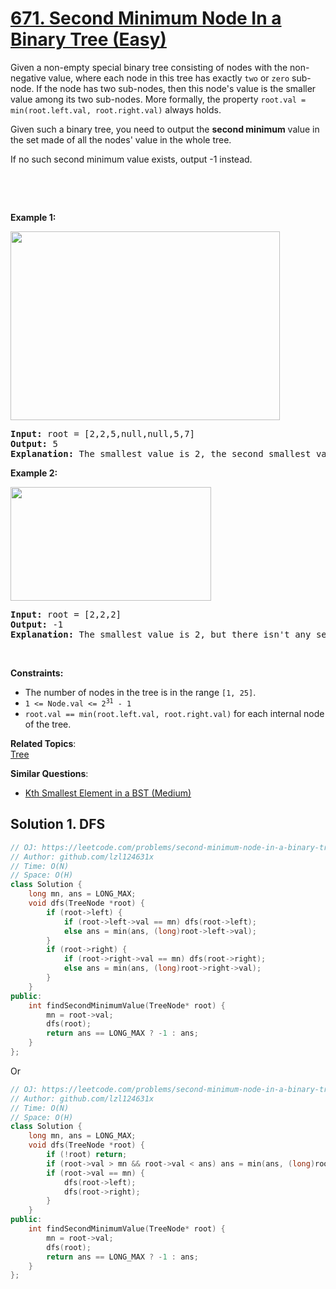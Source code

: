 # [671. Second Minimum Node In a Binary Tree (Easy)](https://leetcode.com/problems/second-minimum-node-in-a-binary-tree/)

<p>Given a non-empty special binary tree consisting of nodes with the non-negative value, where each node in this tree has exactly <code>two</code> or <code>zero</code> sub-node. If the node has two sub-nodes, then this node's value is the smaller value among its two sub-nodes. More formally, the property&nbsp;<code>root.val = min(root.left.val, root.right.val)</code>&nbsp;always holds.</p>

<p>Given such a binary tree, you need to output the <b>second minimum</b> value in the set made of all the nodes' value in the whole tree.</p>

<p>If no such second minimum value exists, output -1 instead.</p>

<p>&nbsp;</p>

<p>&nbsp;</p>
<p><strong>Example 1:</strong></p>
<img alt="" src="https://assets.leetcode.com/uploads/2020/10/15/smbt1.jpg" style="width: 431px; height: 302px;">
<pre><strong>Input:</strong> root = [2,2,5,null,null,5,7]
<strong>Output:</strong> 5
<strong>Explanation:</strong> The smallest value is 2, the second smallest value is 5.
</pre>

<p><strong>Example 2:</strong></p>
<img alt="" src="https://assets.leetcode.com/uploads/2020/10/15/smbt2.jpg" style="width: 321px; height: 182px;">
<pre><strong>Input:</strong> root = [2,2,2]
<strong>Output:</strong> -1
<strong>Explanation:</strong> The smallest value is 2, but there isn't any second smallest value.
</pre>

<p>&nbsp;</p>
<p><strong>Constraints:</strong></p>

<ul>
	<li>The number of nodes in the tree is in the range <code>[1, 25]</code>.</li>
	<li><code>1 &lt;= Node.val &lt;= 2<sup>31</sup> - 1</code></li>
	<li><code>root.val == min(root.left.val, root.right.val)</code>&nbsp;for each internal node of the tree.</li>
</ul>


**Related Topics**:  
[Tree](https://leetcode.com/tag/tree/)

**Similar Questions**:
* [Kth Smallest Element in a BST (Medium)](https://leetcode.com/problems/kth-smallest-element-in-a-bst/)

## Solution 1. DFS

```cpp
// OJ: https://leetcode.com/problems/second-minimum-node-in-a-binary-tree/
// Author: github.com/lzl124631x
// Time: O(N)
// Space: O(H)
class Solution {
    long mn, ans = LONG_MAX;
    void dfs(TreeNode *root) {
        if (root->left) {
            if (root->left->val == mn) dfs(root->left);
            else ans = min(ans, (long)root->left->val);
        }
        if (root->right) {
            if (root->right->val == mn) dfs(root->right);
            else ans = min(ans, (long)root->right->val);
        }
    }
public:
    int findSecondMinimumValue(TreeNode* root) {
        mn = root->val;
        dfs(root);
        return ans == LONG_MAX ? -1 : ans;
    }
};
```

Or

```cpp
// OJ: https://leetcode.com/problems/second-minimum-node-in-a-binary-tree/
// Author: github.com/lzl124631x
// Time: O(N)
// Space: O(H)
class Solution {
    long mn, ans = LONG_MAX;
    void dfs(TreeNode *root) {
        if (!root) return;
        if (root->val > mn && root->val < ans) ans = min(ans, (long)root->val);
        if (root->val == mn) {
            dfs(root->left);
            dfs(root->right);
        }
    }
public:
    int findSecondMinimumValue(TreeNode* root) {
        mn = root->val;
        dfs(root);
        return ans == LONG_MAX ? -1 : ans;
    }
};
```